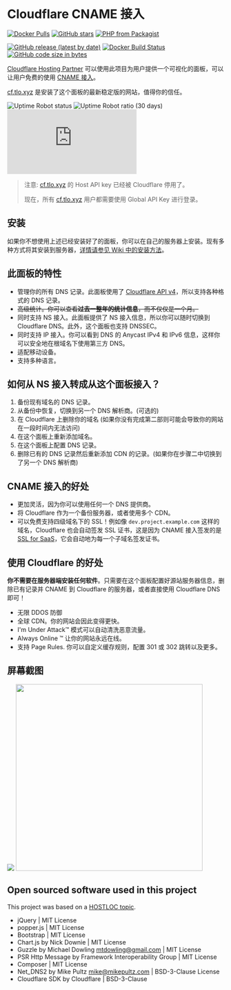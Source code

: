 # Cloudflare CNAME 接入

[![Docker Pulls](https://img.shields.io/docker/pulls/ze3kr/cloudflare)](https://hub.docker.com/r/ze3kr/cloudflare)
[![GitHub stars](https://img.shields.io/github/stars/ZE3kr/Cloudflare-CNAME-Setup?label=github+stars)](https://github.com/ZE3kr/Cloudflare-CNAME-Setup)
[![PHP from Packagist](https://img.shields.io/packagist/php-v/ze3kr/cloudflare-cname-setup)](https://packagist.org/packages/ze3kr/cloudflare-cname-setup)

[![GitHub release (latest by date)](https://img.shields.io/github/v/release/ZE3kr/Cloudflare-CNAME-Setup)](https://github.com/ZE3kr/Cloudflare-CNAME-Setup/releases)
[![Docker Build Status](https://img.shields.io/docker/build/ze3kr/cloudflare)](https://hub.docker.com/r/ze3kr/cloudflare/builds)
[![GitHub code size in bytes](https://img.shields.io/github/languages/code-size/ZE3kr/Cloudflare-CNAME-Setup)](https://github.com/ZE3kr/Cloudflare-CNAME-Setup/releases/latest)

[Cloudflare Hosting Partner][1] 可以使用此项目为用户提供一个可视化的面板，可以让用户免费的使用 [CNAME 接入][2]。

[cf.tlo.xyz][3] 是安装了这个面板的最新稳定版的网站，值得你的信任。

![Uptime Robot status](https://img.shields.io/uptimerobot/status/m780669106-634552f1451bb838a9d14297)
![Uptime Robot ratio (30 days)](https://img.shields.io/uptimerobot/ratio/m780669106-634552f1451bb838a9d14297)
![Chromium HSTS preload](https://img.shields.io/hsts/preload/cf.tlo.xyz)

<blockquote>
注意: <a href="https://cf.tlo.xyz">cf.tlo.xyz</a> 的 Host API key 已经被 Cloudflare 停用了。

现在，所有 <a href="https://cf.tlo.xyz">cf.tlo.xyz</a> 用户都需要使用 Global API Key 进行登录。
</blockquote>

## 安装

如果你不想使用上述已经安装好了的面板，你可以在自己的服务器上安装。现有多种方式将其安装到服务器，[详情请参见 Wiki 中的安装方法][5]。

## 此面板的特性

+ 管理你的所有 DNS 记录。此面板使用了 [Cloudflare API v4][6]，所以支持各种格式的 DNS 记录。
+ <del>高级统计。你可以查看**过去一整年的统计信息**，而不仅仅是一个月。</del>
+ 同时支持 NS 接入。此面板提供了 NS 接入信息，所以你可以随时切换到 Cloudflare DNS。此外，这个面板也支持 DNSSEC。
+ 同时支持 IP 接入。你可以看到 DNS 的 Anycast IPv4 和 IPv6 信息，这样你可以安全地在根域名下使用第三方 DNS。
+ 适配移动设备。
+ 支持多种语言。

## 如何从 NS 接入转成从这个面板接入？

1. 备份现有域名的 DNS 记录。
2. 从备份中恢复，切换到另一个 DNS 解析商。(可选的)
3. 在 Cloudflare 上删除你的域名 (如果你没有完成第二部则可能会导致你的网站在一段时间内无法访问)
4. 在这个面板上重新添加域名。
5. 在这个面板上配置 DNS 记录。
6. 删除已有的 DNS 记录然后重新添加 CDN 的记录。(如果你在步骤二中切换到了另一个 DNS 解析商)

## CNAME 接入的好处

+ 更加灵活，因为你可以使用任何一个 DNS 提供商。
+ 将 Cloudflare 作为一个备份服务器，或者使用多个 CDN。
+ 可以免费支持四级域名下的 SSL！例如像 `dev.project.example.com` 这样的域名，Cloudflare 也会自动签发 SSL 证书，这是因为 CNAME 接入签发的是 [SSL for SaaS][7]，它会自动地为每一个子域名签发证书。

## 使用 Cloudflare 的好处

**你不需要在服务器端安装任何软件**。只需要在这个面板配置好源站服务器信息，删除已有记录并 CNAME 到 Cloudflare 的服务器，或者直接使用 Cloudflare DNS 即可！

+ 无限 DDOS 防御
+ 全球 CDN。你的网站会因此变得更快。
+ I'm Under Attack™ 模式可以自动清洗恶意流量。
+ Always Online ™ 让你的网站永远在线。
+ 支持 Page Rules. 你可以自定义缓存规则，配置 301 或 302 跳转以及更多。

## 屏幕截图

<img src="https://tloxygen.com/wp-content/uploads/uploads/cloudflare/zh1.png" />
<img src="https://tloxygen.com/wp-content/uploads/uploads/cloudflare/zh2.png" width="433" />

## Open sourced software used in this project

This project was based on a [HOSTLOC topic][8].

+ jQuery | MIT License
+ popper.js | MIT License
+ Bootstrap | MIT License
+ Chart.js by Nick Downie | MIT License
+ Guzzle by Michael Dowling [mtdowling@gmail.com][9] | MIT License
+ PSR Http Message by Framework Interoperability Group | MIT License
+ Composer | MIT License
+ Net\_DNS2 by Mike Pultz [mike@mikepultz.com][10] | BSD-3-Clause License
+ Cloudflare SDK by Cloudflare | BSD-3-Clause

[1]:	https://www.cloudflare.com/partners/hosting-provider/
[2]:	https://support.cloudflare.com/hc/en-us/articles/200168706-How-do-I-do-CNAME-setup-
[3]:	https://cf.tlo.xyz
[4]:	https://beta.cf.tlo.xyz
[5]:	https://github.com/ZE3kr/Cloudflare-CNAME-Setup/wiki/%E5%AE%89%E8%A3%85
[6]:	https://api.cloudflare.com/
[7]:	https://www.cloudflare.com/ssl-for-saas-providers/
[8]:	http://www.hostloc.com/thread-386441-1-1.html
[9]:	mailto:mtdowling@gmail.com
[10]:	mailto:mike@mikepultz.com
